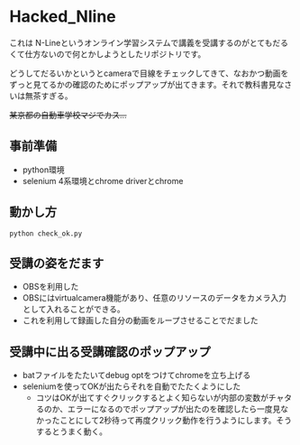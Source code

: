 # Hacked_Nline
これは N-Lineというオンライン学習システムで講義を受講するのがとてもだるくて仕方ないので何とかしようとしたリポジトリです。

どうしてだるいかというとcameraで目線をチェックしてきて、なおかつ動画をずっと見てるかの確認のためにポップアップが出てきます。それで教科書見なさいは無茶すぎる。

~~某京都の自動車学校マジでカス...~~

## 事前準備
- python環境
- selenium 4系環境とchrome driverとchrome

## 動かし方
```
python check_ok.py
```

## 受講の姿をだます
- OBSを利用した
- OBSにはvirtualcamera機能があり、任意のリソースのデータをカメラ入力として入れることができる。
- これを利用して録画した自分の動画をループさせることでだました

## 受講中に出る受講確認のポップアップ
- batファイルをたたいてdebug optをつけてchromeを立ち上げる
- seleniumを使ってOKが出たらそれを自動でたたくようにした
    - コツはOKが出てすぐクリックするとよく知らないが内部の変数がチャタるのか、エラーになるのでポップアップが出たのを確認したら一度見なかったことにして2秒待って再度クリック動作を行うようにします。そうするとうまく動く。